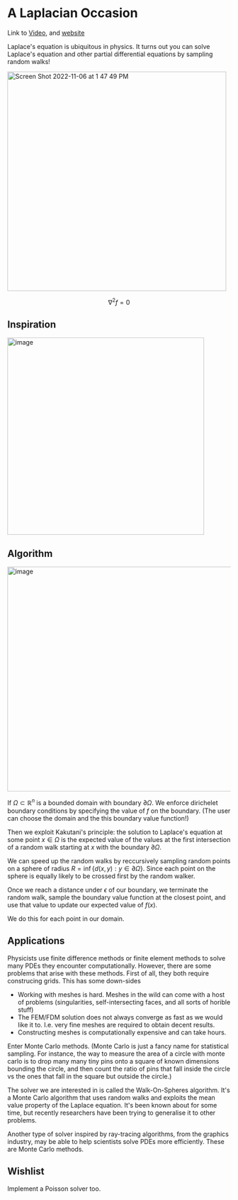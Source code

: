 # A Laplacian Occasion

Link to [Video](https://www.youtube.com/watch?v=UYc4qoM6iBo), and [website](https://sage-arithmetic-1997b4.netlify.app/)

Laplace's equation is ubiquitous in physics. It turns out you can solve Laplace's equation and other partial differential equations by sampling random walks! 


<img width="494" alt="Screen Shot 2022-11-06 at 1 47 49 PM" src="https://user-images.githubusercontent.com/21654151/200189317-41d81b27-8c22-42a0-a3f6-89e0aefcbd9f.png">

$$
\nabla^2 f = 0
$$

## Inspiration
<img width="444" alt="image" src="https://user-images.githubusercontent.com/25064071/200190084-0a12f008-7ef7-43e3-affc-63df428d9cb3.png">

## Algorithm
<img width="506" alt="image" src="https://user-images.githubusercontent.com/25064071/200190149-ddb9e3f9-8a1a-463b-ab48-7c016dc5a2e0.png">


If $\Omega \subset \mathbb R^n$ is a bounded domain with boundary $\partial \Omega$. We enforce dirichelet boundary conditions by specifying the value of $f$ on the boundary. (The user can choose the domain and the this boundary value function!)

Then we exploit Kakutani's principle: the solution to Laplace's equation at some point $x\in\Omega$ is the expected value of the values at the first intersection of a random walk starting at $x$ with the boundary $\partial \Omega$. 

We can speed up the random walks by reccursively sampling random points on a sphere of radius $R=\inf \{d(x,y):y\in\partial \Omega\}$. Since each point on the sphere is equally likely to be crossed first by the random walker. 

Once we reach a distance under $\epsilon$ of our boundary, we terminate the random walk, sample the boundary value function at the closest point, and use that value to update our expected value of $f(x)$.

We do this for each point in our domain. 

## Applications
Physicists use finite difference methods or finite element methods to solve many PDEs they encounter computationally. However, there are some problems that arise with these methods. First of all, they both require construcing grids. This has some down-sides 
- Working with meshes is hard. Meshes in the wild can come with a host of problems (singularities, self-intersecting faces, and all sorts of horible stuff)
- The FEM/FDM solution does not always converge as fast as we would like it to. I.e. very fine meshes are required to obtain decent results.
- Constructing meshes is computationally expensive and can take hours. 

Enter Monte Carlo methods. (Monte Carlo is just a fancy name for statistical sampling. For instance, the way to measure the area of a circle with monte carlo is to drop many many tiny pins onto a square of known dimensions bounding the circle, and then count the ratio of pins that fall inside the circle vs the ones that fall in the square but outside the circle.)

The solver we are interested in is called the Walk-On-Spheres algorithm. It's a Monte Carlo algorithm that uses random walks and exploits the mean value property of the Laplace equation. It's been known about for some time, but recently researchers have been trying to generalise it to other problems. 

Another type of solver inspired by ray-tracing algorithms, from the graphics industry, may be able to help scientists solve PDEs more efficiently. These are Monte Carlo methods.


## Wishlist

Implement a Poisson solver too.


